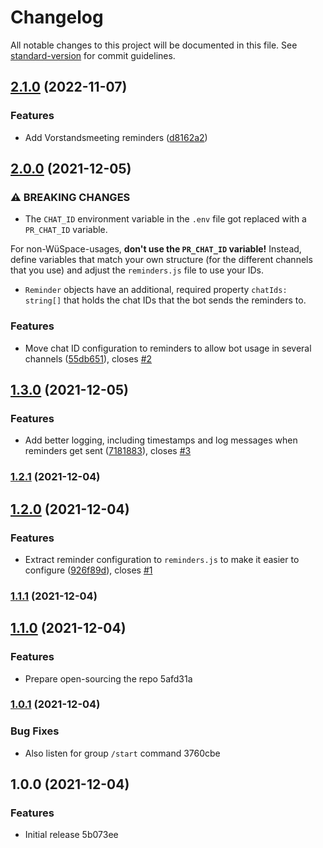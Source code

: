 # Changelog

All notable changes to this project will be documented in this file. See [standard-version](https://github.com/conventional-changelog/standard-version) for commit guidelines.

## [2.1.0](https://github.com/wuespace/wuespace-telegram-reminder-bot/compare/v2.0.0...v2.1.0) (2022-11-07)


### Features

* Add Vorstandsmeeting reminders ([d8162a2](https://github.com/wuespace/wuespace-telegram-reminder-bot/commit/d8162a2697b701d1e423f135f4676f729be863ac))

## [2.0.0](https://github.com/wuespace/wuespace-telegram-reminder-bot/compare/v1.3.0...v2.0.0) (2021-12-05)


### ⚠ BREAKING CHANGES

* The `CHAT_ID` environment variable in the `.env` file got replaced with a `PR_CHAT_ID` variable.

For non-WüSpace-usages, **don't use the `PR_CHAT_ID` variable!** Instead, define variables that match your own structure (for the different channels that you use) and adjust the `reminders.js` file to use your IDs.
* `Reminder` objects have an additional, required property `chatIds: string[]` that holds the chat IDs that the bot sends the reminders to.

### Features

* Move chat ID configuration to reminders to allow bot usage in several channels ([55db651](https://github.com/wuespace/wuespace-telegram-reminder-bot/commit/55db651e220f3ee1903ee3c046f3e74a2dcba858)), closes [#2](https://github.com/wuespace/wuespace-telegram-reminder-bot/issues/2)

## [1.3.0](https://github.com/wuespace/wuespace-telegram-reminder-bot/compare/v1.2.1...v1.3.0) (2021-12-05)


### Features

* Add better logging, including timestamps and log messages when reminders get sent ([7181883](https://github.com/wuespace/wuespace-telegram-reminder-bot/commit/718188329b924dff9bcc3100e52b11bc981d5b0b)), closes [#3](https://github.com/wuespace/wuespace-telegram-reminder-bot/issues/3)

### [1.2.1](https://github.com/wuespace/wuespace-telegram-reminder-bot/compare/v1.2.0...v1.2.1) (2021-12-04)

## [1.2.0](https://github.com/wuespace/wuespace-telegram-reminder-bot/compare/v1.1.1...v1.2.0) (2021-12-04)


### Features

* Extract reminder configuration to `reminders.js` to make it easier to configure ([926f89d](https://github.com/wuespace/wuespace-telegram-reminder-bot/commit/926f89d0853c9943aec0a43aafc73427693c3fe7)), closes [#1](https://github.com/wuespace/wuespace-telegram-reminder-bot/issues/1)

### [1.1.1](https://github.com/wuespace/wuespace-telegram-reminder-bot/compare/v1.1.0...v1.1.1) (2021-12-04)

## [1.1.0](///compare/v1.0.1...v1.1.0) (2021-12-04)


### Features

* Prepare open-sourcing the repo 5afd31a

### [1.0.1](///compare/v1.0.0...v1.0.1) (2021-12-04)


### Bug Fixes

* Also listen for group `/start` command 3760cbe

## 1.0.0 (2021-12-04)


### Features

* Initial release 5b073ee
